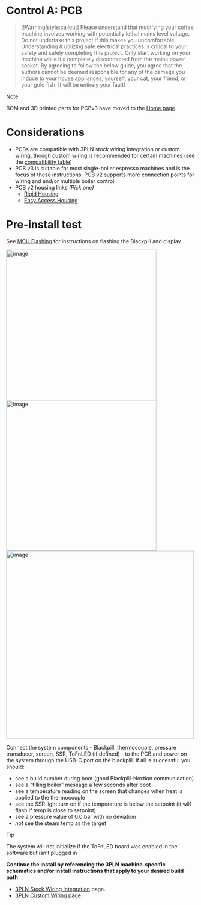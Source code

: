 # Control A: PCB

> [!Warning|style:callout]
> Please understand that modifying your coffee machine involves working with potentially lethal mains level voltage. Do not undertake this project if this makes you uncomfortable. Understanding & utilizing safe electrical practices is critical to your safety and safely completing this project. Only start working on your machine while it's completely disconnected from the mains power socket. By agreeing to follow the below guide, you agree that the authors cannot be deemed responsible for any of the damage you induce to your house appliances, yourself, your cat, your friend, or your gold fish. It will be entirely your fault!

>[!Note]
>BOM and 3D printed parts for PCBv3 have moved to the [Home page](README.md#bill-of-materials)

# Considerations
* PCBs are compatible with 3PLN stock wiring integration or custom wiring, though custom wiring is recommended for certain machines (see the [compatibility table](README.md#Compatibility))
* PCB v3 is suitable for most single-boiler espresso machines and is the focus of these instructions. PCB v2 supports more connection points for wiring and and/or multiple boiler control. 
* PCB v2 housing links *(Pick one)*
  * [Rigid Housing](https://www.printables.com/model/260901)
  * [Easy Access Housing](https://www.printables.com/model/261267)

>

# Pre-install test

See [MCU Flashing](guides-stm32/mcu-flashing.md) for instructions on flashing the Blackpill and display

<!-- tabs:start -->
<!-- tab:GC -->
<img height="400" alt="image" src="schematics/stm32-lv/GC_wiring_PCBv3_LV.png">
<!-- tab:GCP -->
<img height="400" alt="image" src="schematics/stm32-lv/GCP_wiring_PCBv3_LV.png">
<!-- tabs:end -->

<img width="500" alt="image" src="https://github.com/GAGGIUINO/gaggiuino.github.io/assets/117388662/20517917-3c40-4902-8e60-052e627a0c35">

Connect the system components - Blackpill, thermocouple, pressure transducer, screen, SSR, ToFnLED (if defined) - to the PCB and power on the system through the USB-C port on the blackpill. If all is successful you should:
- see a build number during boot (good Blackpill-Nextion communication)
- see a "filling boiler" message a few seconds after boot
- see a temperature reading on the screen that changes when heat is applied to the thermocouple
- see the SSR light turn on if the temperature is below the setpoint (it will flash if temp is close to setpoint)
- see a pressure value of 0.0 bar with no deviation
- *not* see the steam temp as the target

>[!Tip]
>The system will not initialize if the ToFnLED board was enabled in the software but isn't plugged in

**Continue the install by referencing the 3PLN machine-specific schematics and/or install instructions that apply to your desired build path:**
* [3PLN Stock Wiring Integration](guides-stm32/3pln-stock-wiring-integration.md) page.
* [3PLN Custom Wiring](guides-stm32/3pln-custom-wiring.md) page.